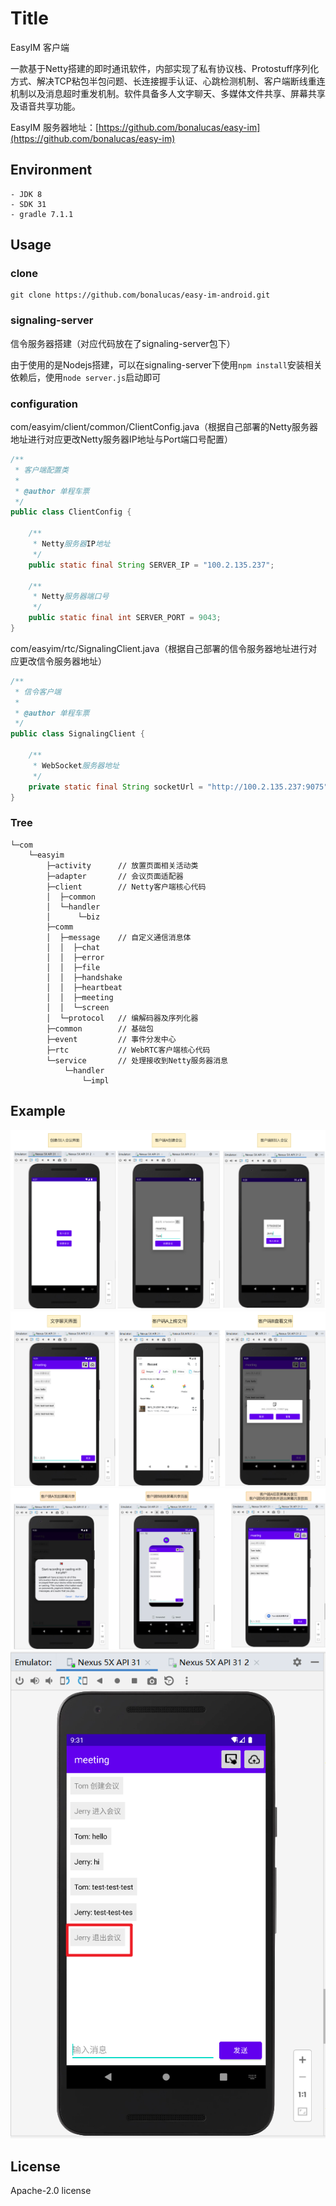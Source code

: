 # Title

EasyIM 客户端

一款基于Netty搭建的即时通讯软件，内部实现了私有协议栈、Protostuff序列化方式、解决TCP粘包半包问题、长连接握手认证、心跳检测机制、客户端断线重连机制以及消息超时重发机制。软件具备多人文字聊天、多媒体文件共享、屏幕共享及语音共享功能。

EasyIM 服务器地址：[https://github.com/bonalucas/easy-im](https://github.com/bonalucas/easy-im)

## Environment

```
- JDK 8
- SDK 31
- gradle 7.1.1
```

## Usage

### clone

```
git clone https://github.com/bonalucas/easy-im-android.git
```

### signaling-server

信令服务器搭建（对应代码放在了signaling-server包下）

由于使用的是Nodejs搭建，可以在signaling-server下使用`npm install`安装相关依赖后，使用`node server.js`启动即可

### configuration

com/easyim/client/common/ClientConfig.java（根据自己部署的Netty服务器地址进行对应更改Netty服务器IP地址与Port端口号配置）

```java
/**
 * 客户端配置类
 *
 * @author 单程车票
 */
public class ClientConfig {

    /**
     * Netty服务器IP地址
     */
    public static final String SERVER_IP = "100.2.135.237";

    /**
     * Netty服务器端口号
     */
    public static final int SERVER_PORT = 9043;
}
```

com/easyim/rtc/SignalingClient.java（根据自己部署的信令服务器地址进行对应更改信令服务器地址）

```java
/**
 * 信令客户端
 *
 * @author 单程车票
 */
public class SignalingClient {

    /**
     * WebSocket服务器地址
     */
    private static final String socketUrl = "http://100.2.135.237:9075";
}
```

### Tree

```
└─com
    └─easyim
        ├─activity      // 放置页面相关活动类
        ├─adapter       // 会议页面适配器
        ├─client        // Netty客户端核心代码
        │  ├─common
        │  └─handler
        │      └─biz
        ├─comm
        │  ├─message    // 自定义通信消息体
        │  │  ├─chat
        │  │  ├─error
        │  │  ├─file
        │  │  ├─handshake
        │  │  ├─heartbeat
        │  │  ├─meeting
        │  │  └─screen
        │  └─protocol   // 编解码器及序列化器
        ├─common        // 基础包
        ├─event         // 事件分发中心
        ├─rtc           // WebRTC客户端核心代码
        └─service       // 处理接收到Netty服务器消息
            └─handler
                └─impl
```

## Example

![创建加入会议.png](pic/创建加入会议.png "创建加入会议.png")
![文字聊天及文件共享.png](pic/文字聊天及文件共享.png "文字聊天及文件共享.png")
![屏幕共享及语音共享.png](pic/屏幕共享及语音共享.png "屏幕共享及语音共享.png")
![退出会议.png](pic/退出会议.png "退出会议.png")

## License

Apache-2.0 license
